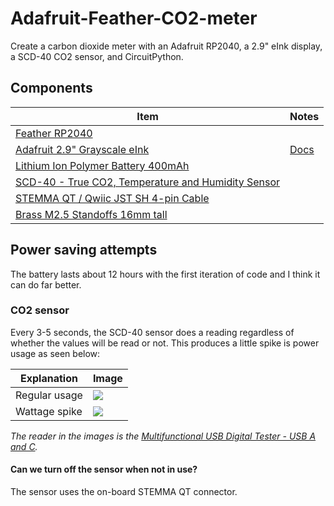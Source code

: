 # Adafruit-Feather-CO2-meter
Create a carbon dioxide meter with an Adafruit RP2040, a 2.9" eInk display, a SCD-40 CO2 sensor, and CircuitPython.

## Components

| Item                                                                                        | Notes                                                             |
| ------------------------------------------------------------------------------------------- | ----------------------------------------------------------------- |
| [Feather RP2040](https://www.adafruit.com/product/4884)                                     |                                                                   |
| [Adafruit 2.9" Grayscale eInk](https://www.adafruit.com/product/4777)                       | [Docs](https://docs.circuitpython.org/projects/il0373/en/latest/) |
| [Lithium Ion Polymer Battery 400mAh](https://www.adafruit.com/product/3898)                 |                                                                   |
| [SCD-40 - True CO2, Temperature and Humidity Sensor](https://www.adafruit.com/product/5187) |                                                                   |
| [STEMMA QT / Qwiic JST SH 4-pin Cable](https://www.adafruit.com/product/4210)               |                                                                   |
| [Brass M2.5 Standoffs 16mm tall](https://www.adafruit.com/product/2337)                     |                                                                   |

## Power saving attempts

The battery lasts about 12 hours with the first iteration of code and I think it can do far better.

### CO2 sensor

Every 3-5 seconds, the SCD-40 sensor does a reading regardless of whether the values will be read or not. This produces a little spike is power usage as seen below:

| Explanation   | Image                           |
| ------------- | ------------------------------- |
| Regular usage | ![](images%5Cregular-usage.jpg) |
| Wattage spike | ![](images%5Cwattage-spike.jpg) |

*The reader in the images is the [Multifunctional USB Digital Tester - USB A and C](https://www.adafruit.com/product/4232).*

#### Can we turn off the sensor when not in use?

The sensor uses the on-board STEMMA QT connector. 